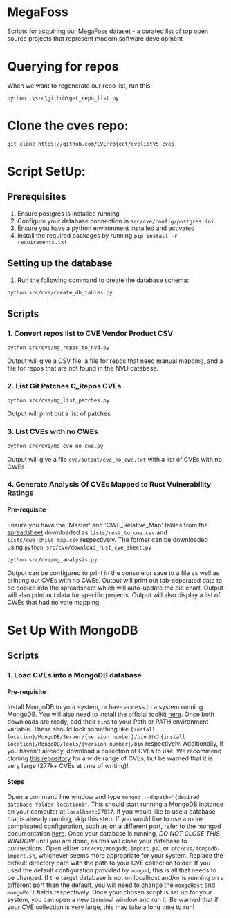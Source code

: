 # MegaFoss
Scripts for acquiring our MegaFoss dataset - a curated list of top open source projects that represent modern software development

# Querying for repos

When we want to regenerate our repo list, run this:


```
python .\src\github\get_repo_list.py
```

# Clone the cves repo:

```
git clone https://github.com/CVEProject/cvelistV5 cves
```

# Script SetUp:

## Prerequisites
1. Ensure postgres is installed running
2. Configure your database connection in `src/cve/config/postgres.ini`
3. Ensure you have a python environment installed and activated
4. Install the required packages by running `pip install -r requirements.txt`

## Setting up the database
1. Run the following command to create the database schema:
```
python src/cve/create_db_tables.py
```

## Scripts

### 1. Convert repos list to CVE Vendor Product CSV
```sh
python src/cve/mg_repos_to_nvd.py
```
Output will give a CSV file, a file for repos that need manual mapping, and a file for repos that are not found in the NVD database.

### 2. List Git Patches C_Repos CVEs
```sh
python src/cve/mg_list_patches.py
```

Output will print out a list of patches

### 3. List CVEs with no CWEs
```sh
python src/cve/mg_cve_no_cwe.py
```
Output will give a file `cve/output/cve_no_cwe.txt` with a list of CVEs with no CWEs

### 4. Generate Analysis Of CVEs Mapped to Rust Vulnerability Ratings
#### Pre-requisite
Ensure you have the 'Master' and 'CWE_Relative_Map' tables from the [spreadsheet](https://docs.google.com/spreadsheets/d/1JGei0TlPjIJVO8E0t_MqQcXFFn-qcEISHLBGJGBJfmQ/edit?gid=929266422#gid=929266422) downloaded
	as `lists/rust_to_cwe.csv` and `lists/cwe_child_map.csv` respectively.
	The former can be downloaded using `python src/cve/download_rust_cve_sheet.py`

```sh
python src/cve/mg_analysis.py
```

Output can be configured to print in the console or save to a file as well as printing out CVEs with no CWEs.
Output will print out tab-seperated data to be copied into the spreadsheet which will auto-update the pie chart.
Output will also print out data for specific projects.
Output will also display a list of CWEs that had no vote mapping.

# Set Up With MongoDB

## Scripts

### 1. Load CVEs into a MongoDB database
#### Pre-requisite
Install MongoDB to your system, or have access to a system running MongoDB. You will also need to install the official toolkit [here](https://www.mongodb.com/try/download/database-tools). Once both downloads are ready, add their `bin`s to your Path or PATH environment variable. These should look something like `{install location}/MongoDB/Server/{version number}/bin` and `{install location}/MongoDB/Tools/{version number}/bin` respectively.
Additionally, if you haven't already, download a collection of CVEs to use. We recommend cloning [this repository](https://github.com/olbat/nvdcve) for a wide range of CVEs, but be warned that it is very large (277k+ CVEs at time of writing)!
#### Steps
Open a command line window and type `mongod --dbpath="{desired database folder location}"`. This should start running a MongoDB instance on your computer at `localhost:27017`. If you would like to use a database that is already running, skip this step. If you would like to use a more complicated configuration, such as on a different port, refer to the mongod documentation [here](https://www.mongodb.com/docs/manual/reference/program/mongod/). Once your database is running, *DO NOT CLOSE THIS WINDOW* until you are done, as this will close your database to connections.
Open either `src/cve/mongodb-import.ps1` or `src/cve/mongodb-import.sh`, whichever seems more appropriate for your system. Replace the default directory path with the path to your CVE collection folder. If you used the default configuration provided by `mongod`, this is all that needs to be changed. If the target database is not on localhost and/or is running on a different port than the default, you will need to change the `mongoHost` and `mongoPort` fields respectively.
Once your chosen script is set up for your system, you can open a new terminal window and run it. Be warned that if your CVE collection is very large, this may take a long time to run!
